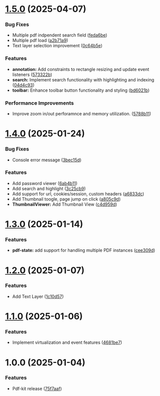 # [1.5.0](https://github.com/AmanKrr/pdf-kit/compare/v1.4.0...v1.5.0) (2025-04-07)


### Bug Fixes

* Multiple pdf indpendent search field ([feda6be](https://github.com/AmanKrr/pdf-kit/commit/feda6bee3b56f0ff1fc097d6c26153de22ca17dc))
* Multiple pdf load ([a2b71a9](https://github.com/AmanKrr/pdf-kit/commit/a2b71a982212e0af2840f81d012dd93cd83feb50))
* Text layer selection improvement ([0c64b5e](https://github.com/AmanKrr/pdf-kit/commit/0c64b5e7da85b67839c49f7fc46765a6d420ba8d))


### Features

* **annotation:** Add constraints to rectangle resizing and update event listeners ([573322b](https://github.com/AmanKrr/pdf-kit/commit/573322bf3c6aec39ff0580f5c41ce954780c3163))
* **search:** Implement search functionality with highlighting and indexing ([04d4c93](https://github.com/AmanKrr/pdf-kit/commit/04d4c9395b62e0cc337ed6ead23b697df506e00e))
* **toolbar:** Enhance toolbar button functionality and styling ([bd6021b](https://github.com/AmanKrr/pdf-kit/commit/bd6021b16434ae3a66b2e14457f70fdcb6004115))


### Performance Improvements

* Improve zoom in/out perforamnce and memory utilization. ([5788b11](https://github.com/AmanKrr/pdf-kit/commit/5788b11db14a3a0f1d698008369d9860de198fc5))

# [1.4.0](https://github.com/AmanKrr/pdf-kit/compare/v1.3.0...v1.4.0) (2025-01-24)


### Bug Fixes

* Console error message ([3bec15d](https://github.com/AmanKrr/pdf-kit/commit/3bec15d050b4439e2af1b6d3b03260679c526c19))


### Features

* Add password viewer ([6ab4b11](https://github.com/AmanKrr/pdf-kit/commit/6ab4b11de1441b5647735949c07eb81fcc7adc32))
* Add search and highlight ([3c25cb9](https://github.com/AmanKrr/pdf-kit/commit/3c25cb93ca9f87a06fe98c7afeb5ada9e99bd69d))
* Add support for url, cookies/session, custom headers ([a6833dc](https://github.com/AmanKrr/pdf-kit/commit/a6833dcfaeba89fceed90c922359dca7fac19b64))
* Add Thumbnail toogle, page jump on click ([a805c9d](https://github.com/AmanKrr/pdf-kit/commit/a805c9d9031c56118ca366b2b37e0327ed3d7199))
* **ThumbnailViewer:** Add Thumbnail View ([c4d959d](https://github.com/AmanKrr/pdf-kit/commit/c4d959d52fd818cab9b643dbbd856d27da213a18))

# [1.3.0](https://github.com/AmanKrr/pdf-kit/compare/v1.2.0...v1.3.0) (2025-01-14)


### Features

* **pdf-state:** add support for handling multiple PDF instances ([cee309d](https://github.com/AmanKrr/pdf-kit/commit/cee309ded6adeeeebc850bdaafba35d36f0fd418))

# [1.2.0](https://github.com/AmanKrr/pdf-kit/compare/v1.1.0...v1.2.0) (2025-01-07)


### Features

* Add Text Layer ([1c10d57](https://github.com/AmanKrr/pdf-kit/commit/1c10d5750dc05da620b7602c4957861d6de03710))

# [1.1.0](https://github.com/AmanKrr/pdf-kit/compare/v1.0.0...v1.1.0) (2025-01-06)


### Features

* Implement virtualization and event features ([4681be7](https://github.com/AmanKrr/pdf-kit/commit/4681be70e5d25956c237caa9921106f53e592805))

# 1.0.0 (2025-01-04)


### Features

* Pdf-kit release ([75f7aaf](https://github.com/AmanKrr/pdf-kit/commit/75f7aaf082f6496c663e8ec4fc453b556e1d282d))
